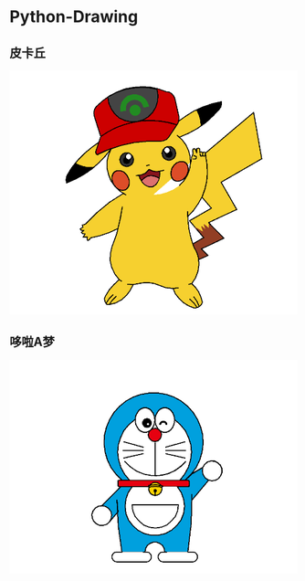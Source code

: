 # Python-Drawing


## 皮卡丘
![image](https://github.com/replay1314/Python-Drawing/blob/main/image/pkq.png)

## 哆啦A梦
![image](https://github.com/replay1314/Python-Drawing/blob/main/image/dlam.png)

